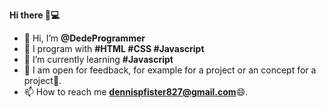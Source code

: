 <strong>Hi there 👋💻</strong>

- 👋 Hi, I’m <b>@DedeProgrammer</b>
- 👀 I program with <b>#HTML #CSS #Javascript</b>
- 🌱 I’m currently learning <b>#Javascript</b>
- 💞️ I am open for feedback, for example for a project or an concept for a project🤩.
- 📫 How to reach me <a href="mailto:dennispfister827@gmail.com"><b>dennispfister827@gmail.com</b></a>😄.
